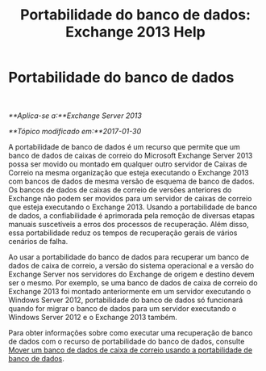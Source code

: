 ﻿---
title: 'Portabilidade do banco de dados: Exchange 2013 Help'
TOCTitle: Portabilidade do banco de dados
ms:assetid: 387b727a-ce51-4910-b5c4-613c693fa5bd
ms:mtpsurl: https://technet.microsoft.com/pt-br/library/Dd876873(v=EXCHG.150)
ms:contentKeyID: 51407851
ms.date: 05/22/2018
mtps_version: v=EXCHG.150
ms.translationtype: MT
---

# Portabilidade do banco de dados

 

_**Aplica-se a:**Exchange Server 2013_

_**Tópico modificado em:**2017-01-30_

A portabilidade de banco de dados é um recurso que permite que um banco de dados de caixas de correio do Microsoft Exchange Server 2013 possa ser movido ou montado em qualquer outro servidor de Caixas de Correio na mesma organização que esteja executando o Exchange 2013 com bancos de dados de mesma versão de esquema de banco de dados. Os bancos de dados de caixas de correio de versões anteriores do Exchange não podem ser movidos para um servidor de caixas de correio que esteja executando o Exchange 2013. Usando a portabilidade de banco de dados, a confiabilidade é aprimorada pela remoção de diversas etapas manuais suscetíveis a erros dos processos de recuperação. Além disso, essa portabilidade reduz os tempos de recuperação gerais de vários cenários de falha.

Ao usar a portabilidade do banco de dados para recuperar um banco de dados de caixa de correio, a versão do sistema operacional e a versão do Exchange Server nos servidores do Exchange de origem e destino devem ser o mesmo. Por exemplo, se uma banco de dados de caixa de correio do Exchange 2013 foi montado anteriormente em um servidor executando o Windows Server 2012, portabilidade do banco de dados só funcionará quando for migrar o banco de dados para um servidor executando o Windows Server 2012 e o Exchange 2013 também.

Para obter informações sobre como executar uma recuperação de banco de dados com o recurso de portabilidade do banco de dados, consulte [Mover um banco de dados de caixa de correio usando a portabilidade de banco de dados](move-a-mailbox-database-using-database-portability-exchange-2013-help.md).

